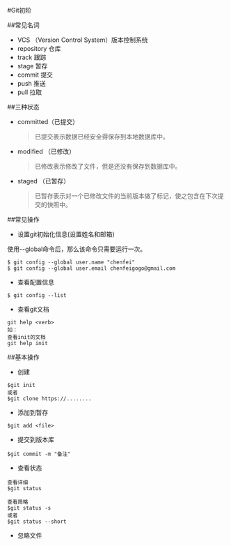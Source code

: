 #Git初阶

##常见名词
- VCS （Version Control System）版本控制系统
- repository 仓库 
- track 跟踪
- stage 暂存
- commit 提交
- push 推送
- pull 拉取



##三种状态
- committed（已提交）
	>已提交表示数据已经安全得保存到本地数据库中。
	
- modified （已修改）
	>已修改表示修改了文件，但是还没有保存到数据库中。
		
- staged   （已暂存）
	>已暂存表示对一个已修改文件的当前版本做了标记，使之包含在下次提交的快照中。

##常见操作
- 设置git初始化信息(设置姓名和邮箱)

使用--global命令后，那么该命令只需要运行一次。

```
$ git config --global user.name "chenfei"
$ git config --global user.email chenfeigogo@gmail.com
```

- 查看配置信息

```
$ git config --list
```

- 查看git文档

```
git help <verb>
如：
查看init的文档
git help init
```
##基本操作

- 创建

```
$git init
或者
$git clone https://........
```

- 添加到暂存

```
$git add <file>
```

- 提交到版本库

```
$git commit -m "备注"
```

- 查看状态

```
查看详细
$git status

查看简略
$git status -s
或者
$git status --short

```

- 忽略文件

